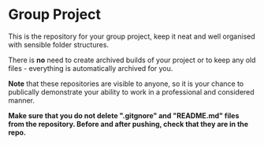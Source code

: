 # Group Project

This is the repository for your group project, keep it neat and well organised with sensible folder structures.

There is **no** need to create archived builds of your project or to keep any old files - everything is automatically archived for you.

**Note** that these repositories are visible to anyone, so it is your chance to publically demonstrate your ability to work in a professional and considered manner.

**Make sure that you do not delete ".gitgnore" and "README.md" files from the repository. Before and after pushing, check that they are in the repo.**
